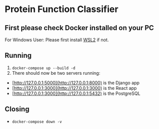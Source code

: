 # Protein Function Classifier

## First please check Docker installed on your PC
For Windows User:
Please first install [WSL2](https://docs.microsoft.com/en-us/windows/wsl/install-win10) if not.

## Running

1. `docker-compose up --build -d`
1. There should now be two servers running:
  - [http://127.0.0.1:5000](http://127.0.0.1:8000) is the Django app
  - [http://127.0.0.1:3000](http://127.0.0.1:3000) is the React app
  - [http://127.0.0.1:3000](http://127.0.0.1:5432) is the PostgreSQL

## Closing
  - `docker-compose down -v`
